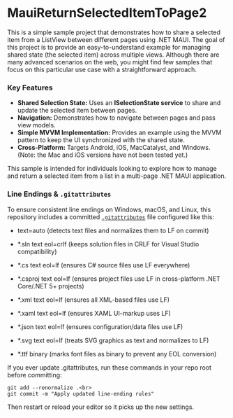 # MauiReturnSelectedItemToPage2

This is a simple sample project that demonstrates how to share a selected item from a ListView between different pages using .NET MAUI. The goal of this project is to provide an easy-to-understand example for managing shared state (the selected item) across multiple views. Although there are many advanced scenarios on the web, you might find few samples that focus on this particular use case with a straightforward approach.

### Key Features

-	**Shared Selection State:** Uses an **ISelectionState service** to share and update the selected item between pages.
-	**Navigation:** Demonstrates how to navigate between pages and pass view models.
-	**Simple MVVM Implementation:** Provides an example using the MVVM pattern to keep the UI synchronized with the shared state.
-	**Cross-Platform:** Targets Android, iOS, MacCatalyst, and Windows. (Note: the Mac and iOS versions have not been tested yet.)

This sample is intended for individuals looking to explore how to manage and return a selected item from a list in a multi-page .NET MAUI application.


### Line Endings & `.gitattributes`

To ensure consistent line endings on Windows, macOS, and Linux, this repository includes a committed [`.gitattributes`](https://git-scm.com/docs/gitattributes) file configured like this:

- text=auto (detects text files and normalizes them to LF on commit)

- *.sln text eol=crlf (keeps solution files in CRLF for Visual Studio compatibility)

- *.cs text eol=lf (ensures C# source files use LF everywhere)

- *.csproj text eol=lf (ensures project files use LF in cross-platform .NET Core/.NET 5+ projects)

- *.xml text eol=lf (ensures all XML-based files use LF)

- *.xaml text eol=lf (ensures XAML UI-markup uses LF)

- *.json text eol=lf (ensures configuration/data files use LF)

- *.svg text eol=lf (treats SVG graphics as text and normalizes to LF)

- *.ttf binary (marks font files as binary to prevent any EOL conversion)


If you ever update .gitattributes, run these commands in your repo root before committing:

    git add --renormalize .<br>
    git commit -m "Apply updated line-ending rules"

Then restart or reload your editor so it picks up the new settings.
